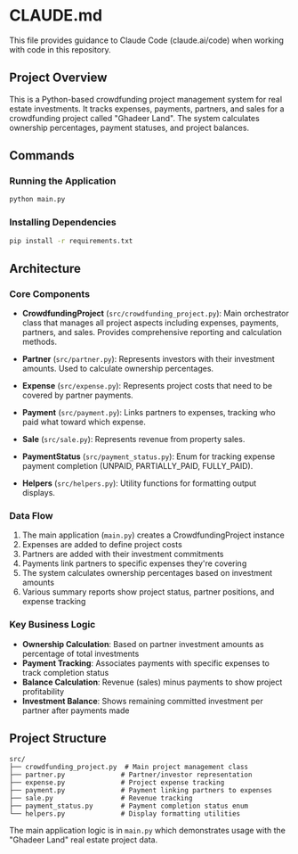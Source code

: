 # CLAUDE.md

This file provides guidance to Claude Code (claude.ai/code) when working with code in this repository.

## Project Overview

This is a Python-based crowdfunding project management system for real estate investments. It tracks expenses, payments, partners, and sales for a crowdfunding project called "Ghadeer Land". The system calculates ownership percentages, payment statuses, and project balances.

## Commands

### Running the Application
```bash
python main.py
```

### Installing Dependencies
```bash
pip install -r requirements.txt
```

## Architecture

### Core Components

- **CrowdfundingProject** (`src/crowdfunding_project.py`): Main orchestrator class that manages all project aspects including expenses, payments, partners, and sales. Provides comprehensive reporting and calculation methods.

- **Partner** (`src/partner.py`): Represents investors with their investment amounts. Used to calculate ownership percentages.

- **Expense** (`src/expense.py`): Represents project costs that need to be covered by partner payments.

- **Payment** (`src/payment.py`): Links partners to expenses, tracking who paid what toward which expense.

- **Sale** (`src/sale.py`): Represents revenue from property sales.

- **PaymentStatus** (`src/payment_status.py`): Enum for tracking expense payment completion (UNPAID, PARTIALLY_PAID, FULLY_PAID).

- **Helpers** (`src/helpers.py`): Utility functions for formatting output displays.

### Data Flow

1. The main application (`main.py`) creates a CrowdfundingProject instance
2. Expenses are added to define project costs
3. Partners are added with their investment commitments
4. Payments link partners to specific expenses they're covering
5. The system calculates ownership percentages based on investment amounts
6. Various summary reports show project status, partner positions, and expense tracking

### Key Business Logic

- **Ownership Calculation**: Based on partner investment amounts as percentage of total investments
- **Payment Tracking**: Associates payments with specific expenses to track completion status
- **Balance Calculation**: Revenue (sales) minus payments to show project profitability
- **Investment Balance**: Shows remaining committed investment per partner after payments made

## Project Structure

```
src/
├── crowdfunding_project.py  # Main project management class
├── partner.py              # Partner/investor representation
├── expense.py              # Project expense tracking
├── payment.py              # Payment linking partners to expenses
├── sale.py                 # Revenue tracking
├── payment_status.py       # Payment completion status enum
└── helpers.py              # Display formatting utilities
```

The main application logic is in `main.py` which demonstrates usage with the "Ghadeer Land" real estate project data.